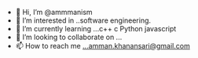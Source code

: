 - 👋 Hi, I’m @ammmanism
- 👀 I’m interested in ..software engineering.
- 🌱 I’m currently learning ...c++ c Python javascript
- 💞️ I’m looking to collaborate on ...
- 📫 How to reach me ...amman.khanansari@gmail.com

<!---
ammmanism/ammmanism is a ✨ special ✨ repository because its `README.md` (this file) appears on your GitHub profile.
You can click the Preview link to take a look at your changes.
--->
